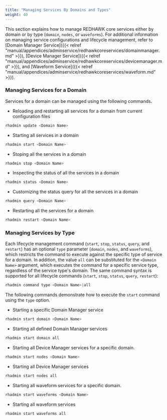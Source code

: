 ```yaml
---
title: "Managing Services By Domains and Types"
weight: 40
---
```


This section explains how to manage REDHAWK core services either by domain or by type (`domain`, `nodes`, or `waveforms`).  For additional information on managing service configurations and lifecycle management, refer to [Domain Manager Service]({{< relref "manual/appendices/adminservice/redhawkcoreservices/domainmanager.md" >}}), [Device Manager Service]({{< relref "manual/appendices/adminservice/redhawkcoreservices/devicemanager.md" >}}), and [Waveform Service]({{< relref "manual/appendices/adminservice/redhawkcoreservices/waveform.md" >}}).

### Managing Services for a Domain

Services for a domain can be managed using the following commands.

* Reloading and restarting all services for a domain from current configuration files

```sh
rhadmin update <Domain Name>
```

* Starting all services in a domain

```sh
rhadmin start <Domain Name>
```

* Stoping all the services in a domain

```sh
rhadmin stop <Domain Name>

```

* Inspecting the status of all the services in a domain

```sh
rhadmin status <Domain Name>
```

* Customizing the status query for all the services in a domain

```sh
rhadmin query <Domain Name>
```

* Restarting all the services for a domain

```sh
rhadmin restart <Domain Name>
```

### Managing Services by Type

Each lifecycle management command (`start`, `stop`, `status`, `query`, and `restart`)  has an optional `type` parameter (`domain`, `nodes`, and `waveforms`), which restricts the command to execute against the specific type of service for a domain.  In addition, the value `all` can be substituted for the `<Domain Name>` argument, which executes the command for a specific service type, regardless of the service type's domain. The same command syntax is supported for all lifecycle commands (`start`, `stop`, `status`, `query`, `restart`):

```sh
rhadmin command type <Domain Name>|all
```

The following commands demonstrate how to execute the `start` command  using the `type` option.

* Starting a specific Domain Manager service

```sh
rhadmin start domain <Domain Name>
```

* Starting all defined Domain Manager services

```sh
rhadmin start domain all
```

* Starting all Device Manager services for a specific domain.

```sh
rhadmin start nodes <Domain Name>
```

* Starting all Device Manager services

```sh
rhadmin start nodes all
```

* Starting all waveform services for a specific domain.

```sh
rhadmin start waveforms <Domain Name>
```

* Starting all waveform services

```sh
rhadmin start waveforms all
```
